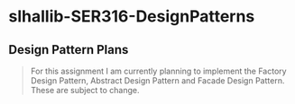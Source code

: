 # slhallib-SER316-DesignPatterns

## Design Pattern Plans ##
> For this assignment I am currently planning to implement the Factory Design Pattern, Abstract Design Pattern and Facade Design Pattern.
> These are subject to change.
